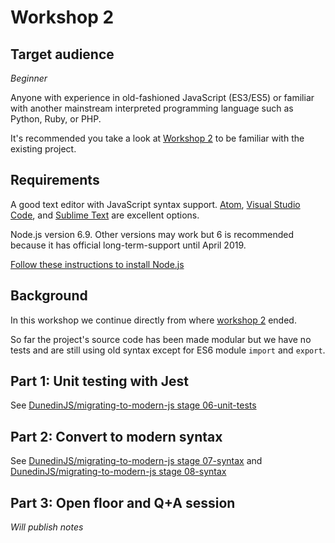# Workshop 2

## Target audience

_Beginner_

Anyone with experience in old-fashioned JavaScript (ES3/ES5) or familiar with another mainstream interpreted programming language such as Python, Ruby, or PHP.

It's recommended you take a look at [Workshop 2](../2/overview.md) to be familiar with the existing project.

## Requirements

A good text editor with JavaScript syntax support.
[Atom](https://atom.io/), [Visual Studio Code](https://code.visualstudio.com), and [Sublime Text](https://www.sublimetext.com/) are excellent options.

Node.js version 6.9. Other versions may work but 6 is recommended because it has official long-term-support until April 2019.

[Follow these instructions to install Node.js](../../topics/common/nodejs-install.md)

## Background

In this workshop we continue directly from where [workshop 2](../2/overview.md) ended.

So far the project's source code has been made modular but we have no tests and
are still using old syntax except for ES6 module `import` and `export`.


## Part 1: Unit testing with Jest

See [DunedinJS/migrating-to-modern-js stage 06-unit-tests](https://github.com/DunedinJS/migrating-to-modern-js/tree/06-unit-tests)

## Part 2: Convert to modern syntax

See [DunedinJS/migrating-to-modern-js stage 07-syntax](https://github.com/DunedinJS/migrating-to-modern-js/tree/07-syntax)
and [DunedinJS/migrating-to-modern-js stage 08-syntax](https://github.com/DunedinJS/migrating-to-modern-js/tree/08-syntax)

## Part 3: Open floor and Q+A session

_Will publish notes_
